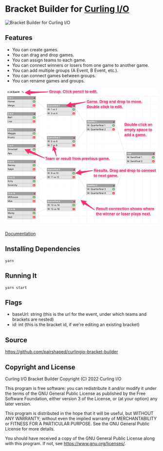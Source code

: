 # Bracket Builder for [Curling I/O](https://curling.io)


![Bracket Builder for Curling I/O](curlingio-bracket-builder.gif?raw=true "Bracket Builder for Curling I/O")

## Features

* You can create games.
* You can drag and drop games.
* You can assign teams to each game.
* You can connect winners or losers from one game to another game.
* You can add multiple groups (A Event, B Event, etc.).
* You can connect games between groups.
* You can rename games and groups.

![Bracket Builder Cheatsheet for Curling I/O](curlingio-bracket-builder-cheatsheet.png?raw=true "Bracket Builder Cheatsheet for Curling I/O")

[Documentation](https://curling.io/docs/event-management/playoff-brackets)

## Installing Dependencies

```
yarn
```

## Running It

```
yarn start
```

## Flags

* baseUrl: string (this is the url for the event, under which teams and brackets are nested)
* id: int (this is the bracket id, if we're editing an existing bracket)


## Source
<https://github.com/pairshaped/curlingio-bracket-builder>

## Copyright and License

Curling I/O Bracket Builder
Copyright (C) 2022 Curling I/O

This program is free software: you can redistribute it and/or modify
it under the terms of the GNU General Public License as published by
the Free Software Foundation, either version 3 of the License, or
(at your option) any later version.

This program is distributed in the hope that it will be useful,
but WITHOUT ANY WARRANTY; without even the implied warranty of
MERCHANTABILITY or FITNESS FOR A PARTICULAR PURPOSE.  See the
GNU General Public License for more details.

You should have received a copy of the GNU General Public License
along with this program.  If not, see <https://www.gnu.org/licenses/>.
